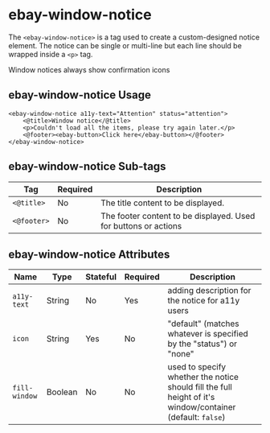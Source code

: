 # ebay-window-notice

The `<ebay-window-notice>` is a tag used to create a custom-designed notice element. The notice can be single or multi-line but each line should be wrapped inside a `<p>` tag.

Window notices always show confirmation icons

## ebay-window-notice Usage

```marko
<ebay-window-notice a11y-text="Attention" status="attention">
    <@title>Window notice</@title>
    <p>Couldn't load all the items, please try again later.</p>
    <@footer><ebay-button>Click here</ebay-button></@footer>
</ebay-window-notice>
```

## ebay-window-notice Sub-tags

Tag | Required | Description
--- | --- | ---
`<@title>` | No | The title content to be displayed.
`<@footer>` | No | The footer content to be displayed. Used for buttons or actions

## ebay-window-notice Attributes

Name | Type | Stateful | Required | Description
--- | --- | --- | --- | ---
`a11y-text` | String | No | Yes | adding description for the notice for a11y users
`icon` | String | Yes | No | "default" (matches whatever is specified by the "status") or "none"
`fill-window` | Boolean | No | No | used to specify whether the notice should fill the full height of it's window/container (default: `false`)
